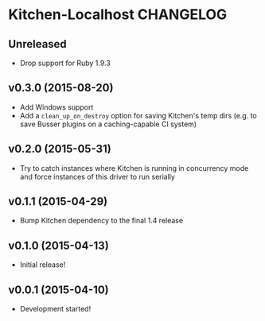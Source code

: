 Kitchen-Localhost CHANGELOG
===========================

Unreleased
----------
- Drop support for Ruby 1.9.3

v0.3.0 (2015-08-20)
-------------------
- Add Windows support
- Add a `clean_up_on_destroy` option for saving Kitchen's temp dirs (e.g. to
  save Busser plugins on a caching-capable CI system)

v0.2.0 (2015-05-31)
-------------------
- Try to catch instances where Kitchen is running in concurrency mode and force
  instances of this driver to run serially

v0.1.1 (2015-04-29)
-------------------
- Bump Kitchen dependency to the final 1.4 release

v0.1.0 (2015-04-13)
-------------------
- Initial release!

v0.0.1 (2015-04-10)
-------------------
- Development started!

